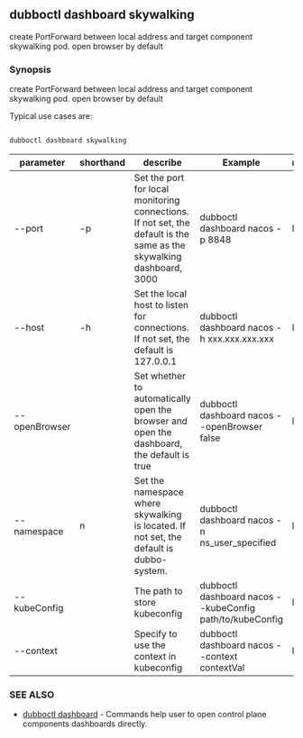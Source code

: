 ## dubboctl dashboard skywalking

create PortForward between local address and target component skywalking pod. open browser by default

### Synopsis

create PortForward between local address and target component skywalking pod. open browser by default

Typical use cases are:

```sh

dubboctl dashboard skywalking

```

| parameter     | shorthand | describe                                                                                                             | Example                                                  | required |
|---------------|-----------|----------------------------------------------------------------------------------------------------------------------|----------------------------------------------------------|----------|
| --port        | -p        | Set the port for local monitoring connections. If not set, the default is the same as the skywalking dashboard, 3000 | dubboctl  dashboard nacos -p 8848                        | No       |
| --host        | -h        | Set the local host to listen for connections. If not set, the default is 127.0.0.1                                   | dubboctl dashboard nacos -h xxx.xxx.xxx.xxx              | No       |
| --openBrowser |           | Set whether to automatically open the browser and open the dashboard, the default is true                            | dubboctl dashboard nacos --openBrowser false             | No       |
| --namespace   | n         | Set the namespace where skywalking is located. If not set, the default is dubbo-system.                              | dubboctl dashboard nacos -n ns_user_specified            | No       |
| --kubeConfig  |           | The path to store kubeconfig                                                                                         | dubboctl dashboard nacos --kubeConfig path/to/kubeConfig | No       |
| --context     |           | Specify to use the context in kubeconfig                                                                             | dubboctl dashboard nacos --context contextVal            | No       |

### SEE ALSO

* [dubboctl dashboard](../dubboctl_dashboard.md) - Commands help user to open control plane components dashboards directly.